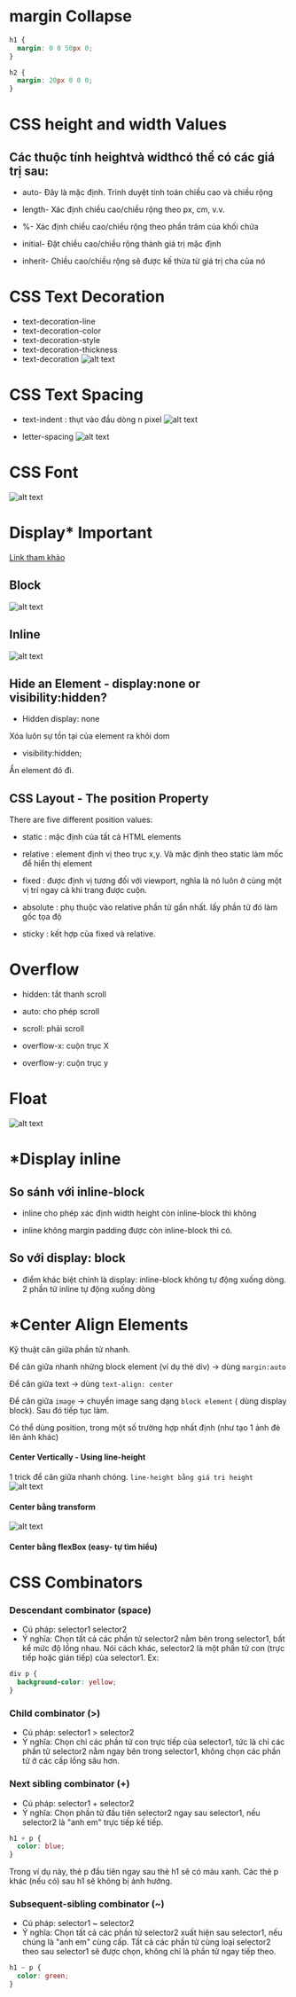 # margin Collapse

```css
h1 {
  margin: 0 0 50px 0;
}

h2 {
  margin: 20px 0 0 0;
}
```

# CSS height and width Values

## Các thuộc tính heightvà widthcó thể có các giá trị sau:

- auto- Đây là mặc định. Trình duyệt tính toán chiều cao và chiều rộng

- length- Xác định chiều cao/chiều rộng theo px, cm, v.v.

- %- Xác định chiều cao/chiều rộng theo phần trăm của khối chứa

- initial- Đặt chiều cao/chiều rộng thành giá trị mặc định

- inherit- Chiều cao/chiều rộng sẽ được kế thừa từ giá trị cha của nó

# CSS Text Decoration

- text-decoration-line
- text-decoration-color
- text-decoration-style
- text-decoration-thickness
- text-decoration
  ![alt text](image-1.png)

# CSS Text Spacing

- text-indent : thụt vào đầu dòng n pixel
  ![alt text](image-2.png)

- letter-spacing
  ![alt text](image-3.png)

# CSS Font

![alt text](image-4.png)

# Display\* Important

[Link tham khảo](https://www.w3schools.com/css/css_display_visibility.asp)

## Block

![alt text](image-5.png)

## Inline

![alt text](image-6.png)

## Hide an Element - display:none or visibility:hidden?

- Hidden display: none

Xóa luôn sự tồn tại của element ra khỏi dom

- visibility:hidden;

Ẩn element đó đi.

## CSS Layout - The position Property

There are five different position values:

- static : mặc định của tất cả HTML elements

- relative : element định vị theo trục x,y. Và mặc định theo static làm mốc để hiển thị element
- fixed : được định vị tương đối với viewport, nghĩa là nó luôn ở cùng một vị trí ngay cả khi trang được cuộn.
- absolute : phụ thuộc vào relative phần tử gần nhất. lấy phần tử đó làm gốc tọa độ

- sticky : kết hợp của fixed và relative.

# Overflow

- hidden: tắt thanh scroll

- auto: cho phép scroll

- scroll: phải scroll

- overflow-x: cuộn trục X
- overflow-y: cuộn trục y

# Float

![alt text](image-7.png)

# \*Display inline

## So sánh với inline-block

- inline cho phép xác định width height còn inline-block thì không

- inline không margin padding được còn inline-block thì có.

## So với display: block

- điểm khác biệt chính là display: inline-block không tự động xuống dòng. 2 phần tử inline tự động xuống dòng

# \*Center Align Elements

Kỹ thuật căn giữa phần tử nhanh.

Để căn giữa nhanh những block element (ví dụ thẻ div) -> dùng
`margin:auto`

Để căn giữa text -> dùng `text-align: center`

Để căn giữa `image` -> chuyển image sang dạng
`block element` ( dùng display block). Sau đó tiếp tục làm.

Có thể dùng position, trong một số trường hợp nhất định (như tạo 1 ảnh đè lên ảnh khác)

#### Center Vertically - Using line-height

1 trick để căn giữa nhanh chóng. `line-height bằng giá trị height`
![alt text](image-8.png)

#### Center bằng transform

![alt text](image-9.png)

#### Center bằng flexBox (easy- tự tìm hiểu)

# CSS Combinators

### Descendant combinator (space)
- Cú pháp: selector1 selector2
- Ý nghĩa: Chọn tất cả các phần tử selector2 nằm bên trong selector1, bất kể mức độ lồng nhau. Nói cách khác, selector2 là một phần tử con (trực tiếp hoặc gián tiếp) của selector1.
Ex:
```css
div p {
  background-color: yellow;
}
```
### Child combinator (>)
- Cú pháp: selector1 > selector2
- Ý nghĩa: Chọn chỉ các phần tử con trực tiếp của selector1, tức là chỉ các phần tử selector2 nằm ngay bên trong selector1, không chọn các phần tử ở các cấp lồng sâu hơn.
### Next sibling combinator (+)
- Cú pháp: selector1 + selector2
- Ý nghĩa: Chọn phần tử đầu tiên selector2 ngay sau selector1, nếu selector2 là "anh em" trực tiếp kế tiếp.
```css
h1 + p {
  color: blue;
}
```
Trong ví dụ này, thẻ p đầu tiên ngay sau thẻ h1 sẽ có màu xanh. Các thẻ p khác (nếu có) sau h1 sẽ không bị ảnh hưởng.
### Subsequent-sibling combinator (~)

- Cú pháp: selector1 ~ selector2
- Ý nghĩa: Chọn tất cả các phần tử selector2 xuất hiện sau selector1, nếu chúng là "anh em" cùng cấp. Tất cả các phần tử cùng loại selector2 theo sau selector1 sẽ được chọn, không chỉ là phần tử ngay tiếp theo.
```css
h1 ~ p {
  color: green;
}

```
